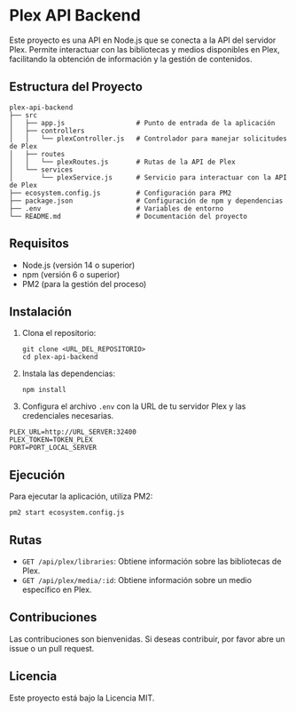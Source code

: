 # Plex API Backend

Este proyecto es una API en Node.js que se conecta a la API del servidor Plex. Permite interactuar con las bibliotecas y medios disponibles en Plex, facilitando la obtención de información y la gestión de contenidos.

## Estructura del Proyecto

```
plex-api-backend
├── src
│   ├── app.js                  # Punto de entrada de la aplicación
│   ├── controllers
│   │   └── plexController.js   # Controlador para manejar solicitudes de Plex
│   ├── routes
│   │   └── plexRoutes.js       # Rutas de la API de Plex
│   └── services
│       └── plexService.js      # Servicio para interactuar con la API de Plex
├── ecosystem.config.js         # Configuración para PM2
├── package.json                # Configuración de npm y dependencias
├── .env                        # Variables de entorno
└── README.md                   # Documentación del proyecto
```

## Requisitos

- Node.js (versión 14 o superior)
- npm (versión 6 o superior)
- PM2 (para la gestión del proceso)

## Instalación

1. Clona el repositorio:
   ```
   git clone <URL_DEL_REPOSITORIO>
   cd plex-api-backend
   ```

2. Instala las dependencias:
   ```
   npm install
   ```

3. Configura el archivo `.env` con la URL de tu servidor Plex y las credenciales necesarias.
```
PLEX_URL=http://URL_SERVER:32400
PLEX_TOKEN=TOKEN_PLEX
PORT=PORT_LOCAL_SERVER
```
## Ejecución

Para ejecutar la aplicación, utiliza PM2:

```
pm2 start ecosystem.config.js
```

## Rutas

- `GET /api/plex/libraries`: Obtiene información sobre las bibliotecas de Plex.
- `GET /api/plex/media/:id`: Obtiene información sobre un medio específico en Plex.

## Contribuciones

Las contribuciones son bienvenidas. Si deseas contribuir, por favor abre un issue o un pull request.

## Licencia

Este proyecto está bajo la Licencia MIT.